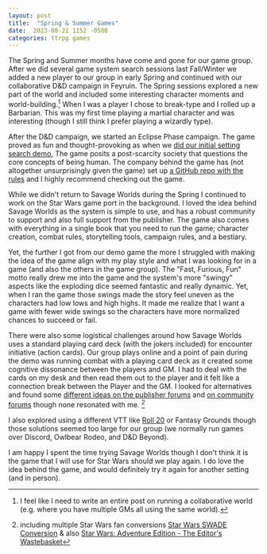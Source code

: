 ```yaml
---
layout: post
title:  "Spring & Summer Games"
date:  2023-08-21 1152 -0500
categories: ttrpg games
---
```


The Spring and Summer months have come and gone for our game group. After we did several game system search sessions last Fall/Winter we added a new player to our group in early Spring and continued with our collaborative D&D campaign in Feyruin. The Spring sessions explored a new part of the world and included some interesting character moments and world-building.[^1] When I was a player I chose to break-type and I rolled up a Barbarian. This was my first time playing a martial character and was interesting (though I still think I prefer playing a wizardly type).

After the D&D campaign, we started an Eclipse Phase campaign. The game proved as fun and thought-provoking as when we [did our initial setting search demo.](https://unordinarytales.com/post/699459507390201856/playing-eclipse-phase) The game posits a post-scarcity society that questions the core concepts of being human. The company behind the game has (not altogether unsurprisingly given the game) set up [a GitHub repo with the rules](https://eclipsephase.github.io/en/02/00-starting-out.html) and I highly recommend checking out the game.

While we didn't return to Savage Worlds during the Spring I continued to work on the Star Wars game port in the background. I loved the idea behind Savage Worlds as the system is simple to use, and has a robust community to support and also full support from the publisher. The game also comes with everything in a single book that you need to run the game; character creation, combat rules, storytelling tools, campaign rules, and a bestiary.

Yet, the further I got from our demo game the more I struggled with making the idea of the game align with my play style and what I was looking for in a game (and also the others in the game group). The "Fast, Furious, Fun" motto really drew me into the game and the system's more "swingy" aspects like the exploding dice seemed fantastic and really dynamic. Yet, when I ran the game those swings made the story feel uneven as the characters had low lows and high highs. It made me realize that I want a game with fewer wide swings so the characters have more normalized chances to succeed or fail.

There were also some logistical challenges around how Savage Worlds uses a standard playing card deck (with the jokers included) for encounter initiative (action cards). Our group plays online and a point of pain during the demo was running combat with a playing card deck as it created some cognitive dissonance between the players and GM. I had to deal with the cards on my desk and then read them out to the player and it felt like a connection break between the Player and the GM. I looked for alternatives and found some [different ideas on the publisher forums](https://www.pegforum.com/forum/savage-worlds/savage-worlds-general-chat/53129-house-rule-question-initiative) and [on community forums](https://rpg.stackexchange.com/questions/10243/what-are-the-best-alternatives-to-cards-for-initiative-in-savage-worlds) though none resonated with me. [^2]

I also explored using a different VTT like [Roll 20](https://app.roll20.net/forum/post/2578013/slug%7D) or Fantasy Grounds though those solutions seemed too large for our group (we normally run games over Discord, Owlbear Rodeo, and D&D Beyond).

I am happy I spent the time trying Savage Worlds though I don't think it is the game that I will use for Star Wars should we play again. I do love the idea behind the game, and would definitely try it again for another setting (and in person).

[^1]: I feel like I need to write an entire post on running a collaborative world (e.g. where you have multiple GMs all using the same world). 

[^2]: including multiple Star Wars fan conversions [Star Wars SWADE Conversion](https://www.pegforum.com/forum/savage-worlds/savage-worlds-homebrew-conversions-discussion/43916-a-swade-conversion-of-star-wars) & also [Star Wars: Adventure Edition - The Editor's Wastebasket](https://www.mymegaverse.org/rpgs/game-mechanics/173-star-wars-for-savage-worlds) 
